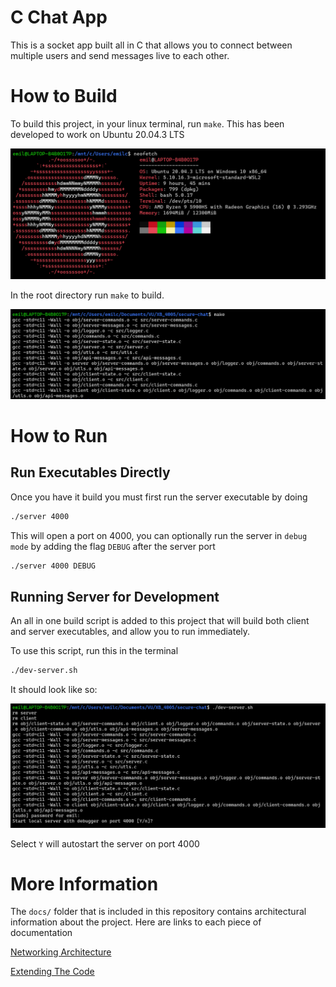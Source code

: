# C Chat App

This is a socket app built all in C that allows you to connect between multiple users and send messages live to each other.

# How to Build

To build this project, in your linux terminal, run `make`. This has been developed to work on Ubuntu 20.04.3 LTS

![](./docs/imgs/specs.png)

In the root directory run `make` to build.

![](./docs/imgs/make.png)

# How to Run

## Run Executables Directly

Once you have it build you must first run the server executable by doing

```bash
./server 4000
```

This will open a port on 4000, you can optionally run the server in `debug mode` by adding the flag `DEBUG` after the server port

```bash
./server 4000 DEBUG
```

## Running Server for Development

An all in one build script is added to this project that will build both client and server executables, and allow you to run immediately. 

To use this script, run this in the terminal

```bash
./dev-server.sh
```

It should look like so:

![](./docs/imgs/dev-server.png)

Select `Y` will autostart the server on port 4000

# More Information

The `docs/` folder that is included in this repository contains architectural information about the project. Here are links to each piece of documentation

[Networking Architecture](./docs/architecture/networking.md)

[Extending The Code](./docs/architecture/continued-development.md)